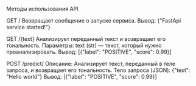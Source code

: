 Методы использования API

GET /
Возвращает сообщение о запуске сервиса.
Вывод: {"FastApi service started!"}

GET /{text}
Анализирует переданный текст и возвращает его тональность.
Параметры: text (str) — текст, который нужно проанализировать.
Вывод: [{"label": "POSITIVE", "score": 0.99}]

POST /predict/
Описание: Анализирует текст, переданный в теле запроса, и возвращает его тональность.
Тело запроса (JSON): {"text": "Hello world"}
Вывод: [{"label": "POSITIVE", "score": 0.99}]
